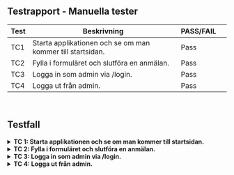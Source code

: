 ## Testrapport - Manuella tester

| Test | Beskrivning               | PASS/FAIL | |
|------|---------------------------|------------------|-----------| 
| TC1 | Starta applikationen och se om man kommer till startsidan. |  Pass  | |
| TC2 | Fylla i formuläret och slutföra en anmälan. |  Pass  | |
| TC3 | Logga in som admin via /login. |  Pass  | |
| TC4 | Logga ut från admin. |  Pass  | |


<br>

## Testfall
<details>
<summary>
<b> TC 1: Starta applikationen och se om man kommer till startsidan.</b>
</summary>
<br>
<b>Testinstruktioner:</b><br>
1. Öppna upp terminalen i visual studio code.<br>
2. Skriv in `npm run dev`<br>
3. Öppna URL:en som finns liknande detta exempel: `Local:   http://localhost:8080/` i en webbläsare.<br>

<b>Förväntad resultat:</b>
Nu borde startsidan av applikationen visas (se bild nedan).

![Start](/src/images/start.png)
</details>

<details>
<summary>
<b> TC 2: Fylla i formuläret och slutföra en anmälan.</b>
</summary>
<br>
<b>Testinstruktioner:</b><br>
1. Öppna upp terminalen i visual studio code.<br>
2. Skriv in `npm run dev`<br>
3. Öppna URL:en som finns liknande detta exempel: `Local:   http://localhost:8080/` i en webbläsare.<br>
4. Fylla i fälten i formuläret och klicka på "Boka". <br>

<b>Förväntad resultat:</b>
Ett meddelande bör visas som .

![Start](/src/images/start.png)

</details>

<details>
<summary>
<b> TC 3: Logga in som admin via /login.</b>
</summary>
<br>
<b>Testinstruktioner:</b><br>
1. Öppna upp terminalen i visual studio code.<br>
2. Skriv in `npm run dev`<br>
3. Öppna URL:en som finns liknande detta exempel: `Local:   http://localhost:8080/login` i en webbläsare.<br>
4. Se ett login formulär. <br>
4. Fylla i username och password sen klicka på "Login". <br>
5. Admin sidan ska genereras vid lyckad inloggning. <br>

<b>Förväntad resultat:</b>
Ett meddelande bör visas som .

![Start](/src/images/start.png)

</details>

<details>
<summary>
<b> TC 4: Logga ut från admin.</b>
</summary>
<br>
<b>Testinstruktioner:</b><br>
1. Öppna upp terminalen i visual studio code.<br>
2. Skriv in `npm run dev`<br>
3. Öppna URL:en som finns liknande detta exempel: `Local:   http://localhost:8080/login` i en webbläsare.<br>
4. Se ett login formulär. <br>
4. Fylla i username och password sen klicka på "Login". <br>
5. Admin sidan ska genereras vid lyckad inloggning. <br>
6. En länk med "Log out" ska synas. <br>
7. Klicka på länken och login sidan ska visas <br>

<b>Förväntad resultat:</b>
Ett meddelande bör visas som .

![Start](/src/images/start.png)

</details>